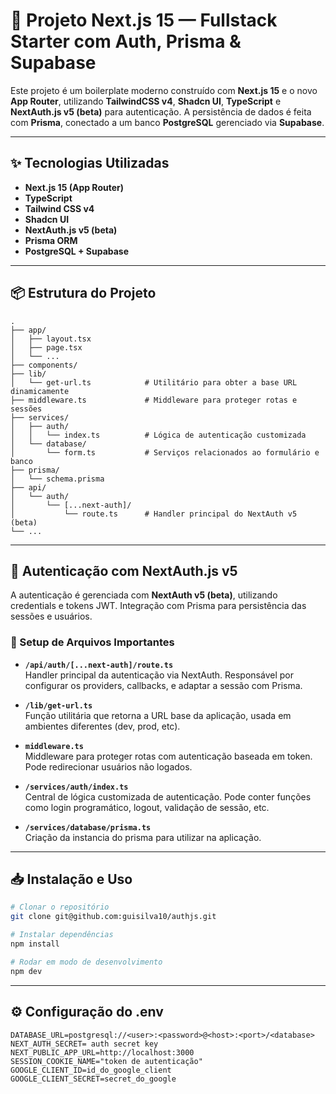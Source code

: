 # 🧠 Projeto Next.js 15 — Fullstack Starter com Auth, Prisma & Supabase

Este projeto é um boilerplate moderno construído com **Next.js 15** e o novo **App Router**, utilizando **TailwindCSS v4**, **Shadcn UI**, **TypeScript** e **NextAuth.js v5 (beta)** para autenticação. A persistência de dados é feita com **Prisma**, conectado a um banco **PostgreSQL** gerenciado via **Supabase**.

---

## ✨ Tecnologias Utilizadas

- **Next.js 15 (App Router)**
- **TypeScript**
- **Tailwind CSS v4**
- **Shadcn UI**
- **NextAuth.js v5 (beta)**
- **Prisma ORM**
- **PostgreSQL + Supabase**

---

## 📦 Estrutura do Projeto

```
.
├── app/
│   ├── layout.tsx
│   ├── page.tsx
│   └── ...
├── components/
├── lib/
│   └── get-url.ts            # Utilitário para obter a base URL dinamicamente
├── middleware.ts             # Middleware para proteger rotas e sessões
├── services/
│   ├── auth/
│   │   └── index.ts          # Lógica de autenticação customizada
│   └── database/
│       └── form.ts           # Serviços relacionados ao formulário e banco
├── prisma/
│   └── schema.prisma
├── api/
│   └── auth/
│       └── [...next-auth]/
│           └── route.ts      # Handler principal do NextAuth v5 (beta)
└── ...
```

---

## 🔐 Autenticação com NextAuth.js v5

A autenticação é gerenciada com **NextAuth v5 (beta)**, utilizando credentials e tokens JWT. Integração com Prisma para persistência das sessões e usuários.

### 🔧 Setup de Arquivos Importantes

- **`/api/auth/[...next-auth]/route.ts`**  
  Handler principal da autenticação via NextAuth. Responsável por configurar os providers, callbacks, e adaptar a sessão com Prisma.

- **`/lib/get-url.ts`**  
  Função utilitária que retorna a URL base da aplicação, usada em ambientes diferentes (dev, prod, etc).

- **`middleware.ts`**  
  Middleware para proteger rotas com autenticação baseada em token. Pode redirecionar usuários não logados.

- **`/services/auth/index.ts`**  
  Central de lógica customizada de autenticação. Pode conter funções como login programático, logout, validação de sessão, etc.

- **`/services/database/prisma.ts`**  
  Criação da instancia do prisma para utilizar na aplicação.

---

## 📥 Instalação e Uso

```bash
# Clonar o repositório
git clone git@github.com:guisilva10/authjs.git

# Instalar dependências
npm install

# Rodar em modo de desenvolvimento
npm dev
```

---

## ⚙️ Configuração do .env

```env
DATABASE_URL=postgresql://<user>:<password>@<host>:<port>/<database>
NEXT_AUTH_SECRET= auth secret key
NEXT_PUBLIC_APP_URL=http://localhost:3000
SESSION_COOKIE_NAME="token de autenticação"
GOOGLE_CLIENT_ID=id_do_google_client
GOOGLE_CLIENT_SECRET=secret_do_google
```
